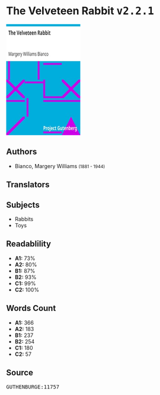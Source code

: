 # The Velveteen Rabbit <kbd>v2.2.1</kbd>

![](./cover.medium.jpg "")

## Authors


 - Bianco, Margery Williams <small>(1881 - 1944)</small>

## Translators



## Subjects


 - Rabbits
 - Toys

## Readablility


 - **A1:** 73%
 - **A2:** 80%
 - **B1:** 87%
 - **B2:** 93%
 - **C1:** 99%
 - **C2:** 100%

## Words Count


 - **A1:** 366
 - **A2:** 183
 - **B1:** 237
 - **B2:** 254
 - **C1:** 180
 - **C2:** 57

## Source


<kbd>GUTHENBURGE:11757</kbd>
